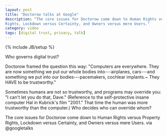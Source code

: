 ```yaml
---
layout: post
title: "Doctorow talks at Google"
description: "The core issues for Doctorow come down to Human Rights versus Property
Rights, Lockdown versus Certainty, and Owners versus mere Users."
category: video
tags: [digital trust, privacy, talk]
---
```

{% include JB/setup %}


Who governs digital trust?

Doctorow framed the question this way: "Computers are everywhere. They
are now something we put our whole bodies into---airplanes, cars---and
something we put into our bodies---pacemakers, cochlear implants.~ They
HAVE to be trustworthy."

Sometimes humans are not so trustworthy, and programs may override
you: "I can't let you do that, Dave." (Reference to the
self-protective insane computer Hal in Kubrick's film "2001." That
time the human was more trustworthy than the computer.) Who decides
who can override whom?

The core issues for Doctorow come down to Human Rights versus Property
Rights, Lockdown versus Certainty, and Owners versus mere Users. via @googletalks

<object width="560" height="315"><param name="movie" value="http://www.youtube.com/v/gbYXBJOFgeI?version=3&amp;hl=en_US"></param><param name="allowFullScreen" value="true"></param><param name="allowscriptaccess" value="always"></param><embed src="http://www.youtube.com/v/gbYXBJOFgeI?version=3&amp;hl=en_US" type="application/x-shockwave-flash" width="560" height="315" allowscriptaccess="always" allowfullscreen="true"></embed></object>



